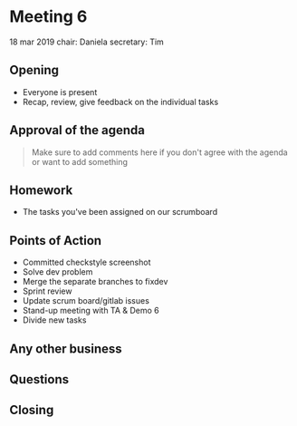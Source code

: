 # Meeting 6
18 mar 2019
chair: Daniela
secretary: Tim

## Opening
- Everyone is present
- Recap, review, give feedback on the individual tasks

## Approval of the agenda
> Make sure to add comments here if you don't agree with the agenda or want to add something

## Homework 
- The tasks you've been assigned on our scrumboard

## Points of Action
- Committed checkstyle screenshot
- Solve dev problem
- Merge the separate branches to fixdev
- Sprint review 
- Update scrum board/gitlab issues
- Stand-up meeting with TA & Demo 6
- Divide new tasks

## Any other business


## Questions


## Closing

